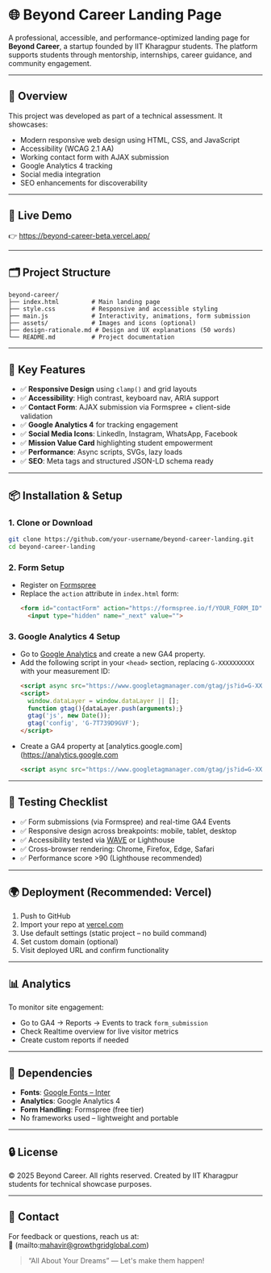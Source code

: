 # 🌐 Beyond Career Landing Page

A professional, accessible, and performance-optimized landing page for **Beyond Career**, a startup founded by IIT Kharagpur students. The platform supports students through mentorship, internships, career guidance, and community engagement.

---

## 📌 Overview

This project was developed as part of a technical assessment. It showcases:
- Modern responsive web design using HTML, CSS, and JavaScript
- Accessibility (WCAG 2.1 AA)
- Working contact form with AJAX submission
- Google Analytics 4 tracking
- Social media integration
- SEO enhancements for discoverability

---

## 🚀 Live Demo

👉 https://beyond-career-beta.vercel.app/

---

## 🗂️ Project Structure

```
beyond-career/
├── index.html         # Main landing page
├── style.css          # Responsive and accessible styling
├── main.js            # Interactivity, animations, form submission
├── assets/            # Images and icons (optional)
├── design-rationale.md # Design and UX explanations (50 words)
└── README.md          # Project documentation
```

---

## 🎨 Key Features

- ✅ **Responsive Design** using `clamp()` and grid layouts
- ✅ **Accessibility**: High contrast, keyboard nav, ARIA support
- ✅ **Contact Form**: AJAX submission via Formspree + client-side validation
- ✅ **Google Analytics 4** for tracking engagement
- ✅ **Social Media Icons**: LinkedIn, Instagram, WhatsApp, Facebook
- ✅ **Mission Value Card** highlighting student empowerment
- ✅ **Performance**: Async scripts, SVGs, lazy loads
- ✅ **SEO**: Meta tags and structured JSON-LD schema ready

---

## 📦 Installation & Setup

### 1. Clone or Download
```bash
git clone https://github.com/your-username/beyond-career-landing.git
cd beyond-career-landing
```

### 2. Form Setup
- Register on [Formspree](https://formspree.io)
- Replace the `action` attribute in `index.html` form:
  ```html
  <form id="contactForm" action="https://formspree.io/f/YOUR_FORM_ID" method="POST">
    <input type="hidden" name="_next" value="">
  ```

### 3. Google Analytics 4 Setup
- Go to [Google Analytics](https://analytics.google.com) and create a new GA4 property.
- Add the following script in your `<head>` section, replacing `G-XXXXXXXXXX` with your measurement ID:
  ```html
  <script async src="https://www.googletagmanager.com/gtag/js?id=G-XXXXXXXXXX"></script>
  <script>
    window.dataLayer = window.dataLayer || [];
    function gtag(){dataLayer.push(arguments);}
    gtag('js', new Date());
    gtag('config', 'G-7T739D9GVF');
  </script>
  ```
- Create a GA4 property at [analytics.google.com](https://analytics.google.com
  ```html
  <script async src="https://www.googletagmanager.com/gtag/js?id=G-XXXXXXXXXX"></script>
  ```

---

## 🧪 Testing Checklist

- ✅ Form submissions (via Formspree) and real-time GA4 Events
- ✅ Responsive design across breakpoints: mobile, tablet, desktop
- ✅ Accessibility tested via [WAVE](https://wave.webaim.org/) or Lighthouse
- ✅ Cross-browser rendering: Chrome, Firefox, Edge, Safari
- ✅ Performance score >90 (Lighthouse recommended)

---

## 🌍 Deployment (Recommended: Vercel)

1. Push to GitHub
2. Import your repo at [vercel.com](https://vercel.com)
3. Use default settings (static project – no build command)
4. Set custom domain (optional)
5. Visit deployed URL and confirm functionality

---

## 📊 Analytics

To monitor site engagement:
- Go to GA4 → Reports → Events to track `form_submission`
- Check Realtime overview for live visitor metrics
- Create custom reports if needed

---

## 📎 Dependencies

- **Fonts**: [Google Fonts – Inter](https://fonts.google.com/specimen/Inter)
- **Analytics**: Google Analytics 4
- **Form Handling**: Formspree (free tier)
- No frameworks used – lightweight and portable

---

## 🔒 License

© 2025 Beyond Career. All rights reserved. Created by IIT Kharagpur students for technical showcase purposes.

---

## 📧 Contact

For feedback or questions, reach us at:  
📩 (mailto:mahavir@growthgridglobal.com)

> “All About Your Dreams” — Let's make them happen!
